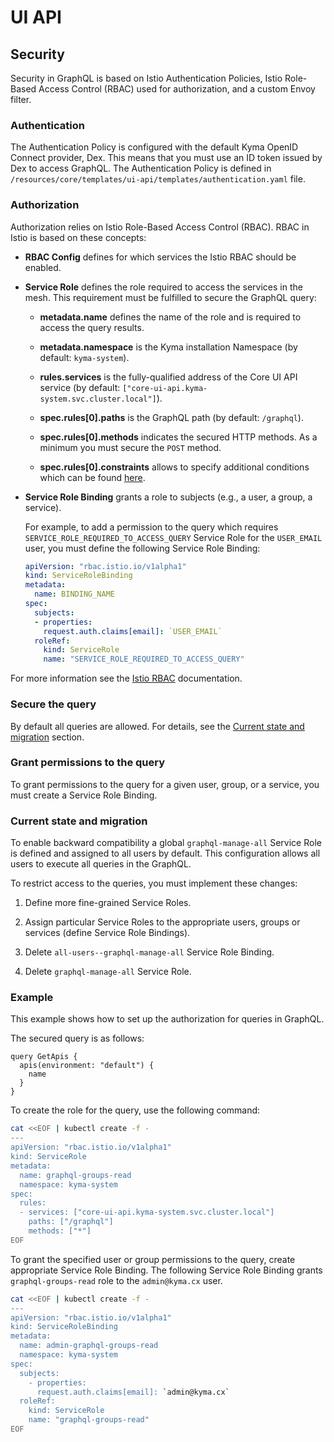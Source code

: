 # UI API

## Security

Security in GraphQL is based on Istio Authentication Policies, Istio Role-Based Access Control (RBAC) used for authorization,
and a custom Envoy filter.

### Authentication

The Authentication Policy is configured with the default Kyma OpenID Connect provider, Dex. This means that you must use an ID token issued by Dex to access GraphQL.
The Authentication Policy is defined in `/resources/core/templates/ui-api/templates/authentication.yaml` file.

### Authorization

Authorization relies on Istio Role-Based Access Control (RBAC).
RBAC in Istio is based on these concepts:

- **RBAC Config** defines for which services the Istio RBAC should be enabled.

- **Service Role** defines the role required to access the services in the mesh. This requirement must be fulfilled to secure the GraphQL query:

  - **metadata.name** defines the name of the role and is required to access the query results.

  - **metadata.namespace** is the Kyma installation Namespace (by default: `kyma-system`).

  - **rules.services** is the fully-qualified address of the Core UI API service (by default: `["core-ui-api.kyma-system.svc.cluster.local"]`).

  - **spec.rules[0].paths** is the GraphQL path (by default: `/graphql`).

  - **spec.rules[0].methods** indicates the secured HTTP methods. As a minimum you must secure the `POST` method.

  - **spec.rules[0].constraints** allows to specify additional conditions which can be found [here](https://istio.io/docs/reference/config/authorization/constraints-and-properties/#constraints).

- **Service Role Binding** grants a role to subjects (e.g., a user, a group, a service).

  For example, to add a permission to the query which requires `SERVICE_ROLE_REQUIRED_TO_ACCESS_QUERY` Service Role
  for the `USER_EMAIL` user, you must define the following Service Role Binding:  

  ```yaml
  apiVersion: "rbac.istio.io/v1alpha1"
  kind: ServiceRoleBinding
  metadata:
    name: BINDING_NAME
  spec:
    subjects:
    - properties:
      request.auth.claims[email]: `USER_EMAIL`
    roleRef:
      kind: ServiceRole
      name: "SERVICE_ROLE_REQUIRED_TO_ACCESS_QUERY"
  ```

For more information see the [Istio RBAC](https://istio.io/docs/concepts/security/rbac/) documentation.

### Secure the query

By default all queries are allowed. For details, see the [Current state and migration](#current-state-and-migration) section.

### Grant permissions to the query

To grant permissions to the query for a given user, group, or a service, you must create a Service Role Binding.

### Current state and migration

To enable backward compatibility a global `graphql-manage-all` Service Role is defined and assigned to all users by default.
This configuration allows all users to execute all queries in the GraphQL.

To restrict access to the queries, you must implement these changes:

1. Define more fine-grained Service Roles.

1. Assign particular Service Roles to the appropriate users, groups or services (define Service Role Bindings).

1. Delete `all-users--graphql-manage-all` Service Role Binding.

1. Delete `graphql-manage-all` Service Role.

### Example

This example shows how to set up the authorization for queries in GraphQL.

The secured query is as follows:

```
query GetApis {
  apis(environment: "default") {
    name
  }
}
```

To create the role for the query, use the following command:

```bash
cat <<EOF | kubectl create -f -
---
apiVersion: "rbac.istio.io/v1alpha1"
kind: ServiceRole
metadata:
  name: graphql-groups-read
  namespace: kyma-system
spec:
  rules:
  - services: ["core-ui-api.kyma-system.svc.cluster.local"]
    paths: ["/graphql"]
    methods: ["*"]
EOF
```

To grant the specified user or group permissions to the query, create appropriate Service Role Binding.
The following Service Role Binding grants `graphql-groups-read` role to the `admin@kyma.cx` user.

```bash
cat <<EOF | kubectl create -f -
---
apiVersion: "rbac.istio.io/v1alpha1"
kind: ServiceRoleBinding
metadata:
  name: admin-graphql-groups-read
  namespace: kyma-system
spec:
  subjects:
    - properties:
      request.auth.claims[email]: `admin@kyma.cx`
  roleRef:
    kind: ServiceRole
    name: "graphql-groups-read"
EOF
```
